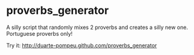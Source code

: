 # proverbs_generator
A silly script that randomly mixes 2 proverbs and creates a silly new one. Portuguese proverbs only!

Try it: http://duarte-pompeu.github.com/proverbs_generator

